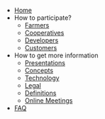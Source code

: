 * [Home](/)
* How to participate?
  * [Farmers](/tf_farming/README.md)
  * [Cooperatives](/cooperatives/text.md)
  * [Developers](/developers/README.md)
  * [Customers](/customers/README.md)
* How to get more information
  * [Presentations](/presentations/README.md)
  * [Concepts](/concepts/README.md)
  * [Technology](/technology/README.md)
  * [Legal](/legal/README.md)
  * [Definitions](/definitions/README.md)
  * [Online Meetings](/online_meetings/README.md)
* [FAQ](/faq/README.md)
